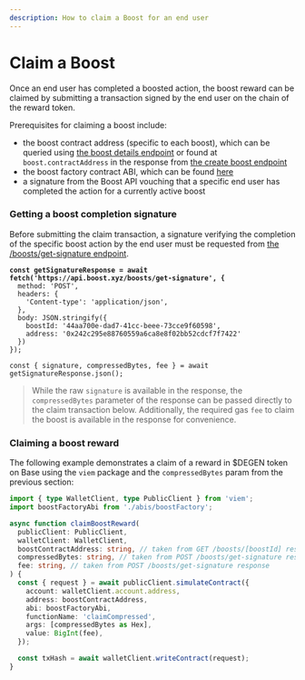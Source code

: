 ```yaml
---
description: How to claim a Boost for an end user
---
```


# Claim a Boost

Once an end user has completed a boosted action, the boost reward can be claimed by submitting a transaction signed by the end user on the chain of the reward token.

Prerequisites for claiming a boost include:

* the boost contract address (specific to each boost), which can be queried using [the boost details endpoint](fetch-boosts.md#querying-details-for-a-specific-boost) or found at `boost.contractAddress` in the response from [the create boost endpoint](create-a-boost.md#submitting-the-create-boost-request)
* the boost factory contract ABI, which can be found [here](https://github.com/rabbitholegg/questdk/blob/main/src/abi/quest-factory.ts)
* a signature from the Boost API vouching that a specific end user has completed the action for a currently active boost

### Getting a boost completion signature

Before submitting the claim transaction, a signature verifying the completion of the specific boost action by the end user must be requested from [the /boosts/get-signature endpoint](https://api.boost.xyz/docs#tag/boosts/paths/\~1boosts\~1get-signature/post).

<pre class="language-typescript"><code class="lang-typescript"><strong>const getSignatureResponse = await fetch('https://api.boost.xyz/boosts/get-signature', {
</strong>  method: 'POST',
  headers: {
    'Content-type': 'application/json',
  },
  body: JSON.stringify({
    boostId: '44aa700e-dad7-41cc-beee-73cce9f60598',
    address: '0x242c295e88760559a6ca8e8f02bb52cdcf7f7422'
  })
});

const { signature, compressedBytes, fee } = await getSignatureResponse.json();
</code></pre>

> While the raw `signature` is available in the response, the `compressedBytes` parameter of the response can be passed directly to the claim transaction below. Additionally, the required gas `fee` to claim the boost is available in the response for convenience.

### Claiming a boost reward

The following example demonstrates a claim of a reward in $DEGEN token on Base using the `viem` package and the `compressedBytes` param from the previous section:

```typescript
import { type WalletClient, type PublicClient } from 'viem';
import boostFactoryAbi from './abis/boostFactory';

async function claimBoostReward(
  publicClient: PublicClient,
  walletClient: WalletClient,
  boostContractAddress: string, // taken from GET /boosts/[boostId] response
  compressedBytes: string, // taken from POST /boosts/get-signature response
  fee: string, // taken from POST /boosts/get-signature response
) {
  const { request } = await publicClient.simulateContract({
    account: walletClient.account.address,
    address: boostContractAddress,
    abi: boostFactoryAbi,
    functionName: 'claimCompressed',
    args: [compressedBytes as Hex],
    value: BigInt(fee),
  });

  const txHash = await walletClient.writeContract(request);
}
```
